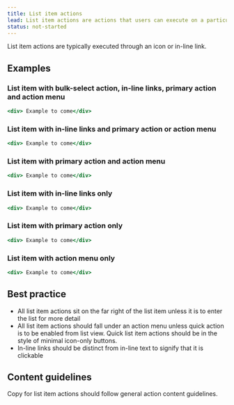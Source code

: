 ```yaml
---
title: List item actions
lead: List item actions are actions that users can execute on a particular list item. List item actions are most relevant to resource lists where the main job is to to help users find and manage a particular type of item as well as to interact with the item and navigate to a full page representation of it.
status: not-started
---
```


List item actions are typically executed through an icon or in-line link.

## Examples

### List item with bulk-select action, in-line links, primary action and action menu

```.jsx
<div> Example to come</div>
```

### List item with in-line links and primary action or action menu

```.jsx
<div> Example to come</div>
```

### List item with primary action and action menu

```.jsx
<div> Example to come</div>
```

### List item with in-line links only

```.jsx
<div> Example to come</div>
```

### List item with primary action only

```.jsx
<div> Example to come</div>
```

### List item with action menu only

```.jsx
<div> Example to come</div>
```

## Best practice

- All list item actions sit on the far right of the list item unless it is to enter the list for more detail
- All list item actions should fall under an action menu unless quick action is to be enabled from list view. Quick list item actions should be in the style of minimal icon-only buttons.
- In-line links should be distinct from in-line text to signify that it is clickable

## Content guidelines

Copy for list item actions should follow general action content guidelines.

